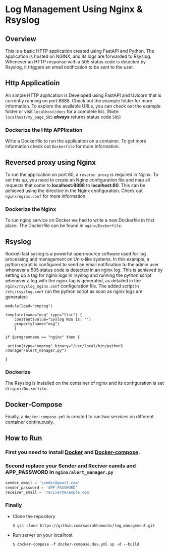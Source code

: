 # Log Management Using Nginx & Rsyslog

## Overview
This is a basic HTTP application created using FastAPI and Python. The application is hosted on NGINX, and its logs are forwarded to Rsyslog. Whenever an HTTP response with a 505 status code is detected by Rsyslog, it triggers an email notification to be sent to the user.

## Http Applicatioin
An simple HTTP application is Developed using FastAPI and Uvicorn that is currently running on port 8888. Check out the example folder for more information. To explore the available URLs, you can check out the example folder or visit `localhost/docs` for a complete list. (Note: `localhost/my_page_505` ***always*** returns status code `505`)

### Dockerize the Http APPlication
Write a Dockerfile to run the application on a container. To get more information check out `Dockerfile` for more information. 

## Reversed proxy using Nginx
To run the application on port 80, a `reverse proxy` is required in Nginx. To set this up, you need to create an Nginx configuration file and map all requests that come to **localhost:8888** to **localhost:80**. This can be achieved using the directive in the Nginx configuration. Check out `nginx/nginx.conf` for more information. 

### Dockerize the Nginx
To run nginx service on Docker we had to write a new Dockerfile in frist place. The Dockerfile can be found in `nginx/Dockerfile`. 

## Rsyslog
Rocket-fast syslog is a powerful open-source software used for log processing and management on Unix-like systems. In this example, a python script is configured to send an email notification to the admin user whenever a 505 status code is detected in an nginx log. This is achieved by setting up a tag for nginx logs in rsyslog and running the python script whenever a log with the nginx tag is generated, as detailed in the `nginx/rsyslog_nginx.conf` configuration file. The added script in `/etc/rsyslog.conf` run the python script as soon as nginx logs are generated:

```
module(load="omprog")

template(name="msg" type="list") {
    constant(value="Syslog MSG is: '")
    property(name="msg")
    }

if $programname == "nginx" then {

 action(type="omprog" binary="/usr/local/bin/python3 /manager/alert_manager.py")

}
```

### Dockerize
The Rsyslog is installed on the container of nginx and its configuration is set in `nginx/Dockerfile`.

## Docker-Compose
Finally, a `docker-compose.yml` is created to run two services on different container continuously.

## How to Run

### First you need to install [Docker](https://docs.docker.com/get-docker/) and [Docker-compose](https://docs.docker.com/compose/gettingstarted/).

### Second replace your Sender and Reciver eamils and APP_PASSWORD in `nginx/alert_manager.py`
``` python
sender_email = 'sender@gmail.com'
sender_password = 'APP_PASSWORD'
receiver_email = 'reciver@example.com'
```

### Finally

- Clone the repository

    ```shell script
    $ git clone https://github.com/sadrakhamoshi/log_management.git
    ```
- Run server on your localhost
    
    ```shell script
    $ docker-compose -f docker-compose.dev.yml up -d --build
    ```
